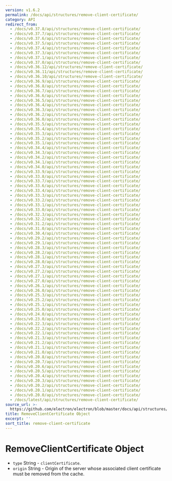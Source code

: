 ```yaml
---
version: v1.6.2
permalink: /docs/api/structures/remove-client-certificate/
category: API
redirect_from:
  - /docs/v0.37.8/api/structures/remove-client-certificate/
  - /docs/v0.37.7/api/structures/remove-client-certificate/
  - /docs/v0.37.6/api/structures/remove-client-certificate/
  - /docs/v0.37.5/api/structures/remove-client-certificate/
  - /docs/v0.37.4/api/structures/remove-client-certificate/
  - /docs/v0.37.3/api/structures/remove-client-certificate/
  - /docs/v0.37.1/api/structures/remove-client-certificate/
  - /docs/v0.37.0/api/structures/remove-client-certificate/
  - /docs/v0.36.12/api/structures/remove-client-certificate/
  - /docs/v0.36.11/api/structures/remove-client-certificate/
  - /docs/v0.36.10/api/structures/remove-client-certificate/
  - /docs/v0.36.9/api/structures/remove-client-certificate/
  - /docs/v0.36.8/api/structures/remove-client-certificate/
  - /docs/v0.36.7/api/structures/remove-client-certificate/
  - /docs/v0.36.6/api/structures/remove-client-certificate/
  - /docs/v0.36.5/api/structures/remove-client-certificate/
  - /docs/v0.36.4/api/structures/remove-client-certificate/
  - /docs/v0.36.3/api/structures/remove-client-certificate/
  - /docs/v0.36.2/api/structures/remove-client-certificate/
  - /docs/v0.36.0/api/structures/remove-client-certificate/
  - /docs/v0.35.5/api/structures/remove-client-certificate/
  - /docs/v0.35.4/api/structures/remove-client-certificate/
  - /docs/v0.35.3/api/structures/remove-client-certificate/
  - /docs/v0.35.2/api/structures/remove-client-certificate/
  - /docs/v0.35.1/api/structures/remove-client-certificate/
  - /docs/v0.34.4/api/structures/remove-client-certificate/
  - /docs/v0.34.3/api/structures/remove-client-certificate/
  - /docs/v0.34.2/api/structures/remove-client-certificate/
  - /docs/v0.34.1/api/structures/remove-client-certificate/
  - /docs/v0.34.0/api/structures/remove-client-certificate/
  - /docs/v0.33.9/api/structures/remove-client-certificate/
  - /docs/v0.33.8/api/structures/remove-client-certificate/
  - /docs/v0.33.7/api/structures/remove-client-certificate/
  - /docs/v0.33.6/api/structures/remove-client-certificate/
  - /docs/v0.33.4/api/structures/remove-client-certificate/
  - /docs/v0.33.3/api/structures/remove-client-certificate/
  - /docs/v0.33.2/api/structures/remove-client-certificate/
  - /docs/v0.33.1/api/structures/remove-client-certificate/
  - /docs/v0.33.0/api/structures/remove-client-certificate/
  - /docs/v0.32.3/api/structures/remove-client-certificate/
  - /docs/v0.32.2/api/structures/remove-client-certificate/
  - /docs/v0.31.2/api/structures/remove-client-certificate/
  - /docs/v0.31.0/api/structures/remove-client-certificate/
  - /docs/v0.30.4/api/structures/remove-client-certificate/
  - /docs/v0.29.2/api/structures/remove-client-certificate/
  - /docs/v0.29.1/api/structures/remove-client-certificate/
  - /docs/v0.28.3/api/structures/remove-client-certificate/
  - /docs/v0.28.2/api/structures/remove-client-certificate/
  - /docs/v0.28.1/api/structures/remove-client-certificate/
  - /docs/v0.28.0/api/structures/remove-client-certificate/
  - /docs/v0.27.3/api/structures/remove-client-certificate/
  - /docs/v0.27.2/api/structures/remove-client-certificate/
  - /docs/v0.27.1/api/structures/remove-client-certificate/
  - /docs/v0.27.0/api/structures/remove-client-certificate/
  - /docs/v0.26.1/api/structures/remove-client-certificate/
  - /docs/v0.26.0/api/structures/remove-client-certificate/
  - /docs/v0.25.3/api/structures/remove-client-certificate/
  - /docs/v0.25.2/api/structures/remove-client-certificate/
  - /docs/v0.25.1/api/structures/remove-client-certificate/
  - /docs/v0.25.0/api/structures/remove-client-certificate/
  - /docs/v0.24.0/api/structures/remove-client-certificate/
  - /docs/v0.23.0/api/structures/remove-client-certificate/
  - /docs/v0.22.3/api/structures/remove-client-certificate/
  - /docs/v0.22.2/api/structures/remove-client-certificate/
  - /docs/v0.22.1/api/structures/remove-client-certificate/
  - /docs/v0.21.3/api/structures/remove-client-certificate/
  - /docs/v0.21.2/api/structures/remove-client-certificate/
  - /docs/v0.21.1/api/structures/remove-client-certificate/
  - /docs/v0.21.0/api/structures/remove-client-certificate/
  - /docs/v0.20.8/api/structures/remove-client-certificate/
  - /docs/v0.20.7/api/structures/remove-client-certificate/
  - /docs/v0.20.6/api/structures/remove-client-certificate/
  - /docs/v0.20.5/api/structures/remove-client-certificate/
  - /docs/v0.20.4/api/structures/remove-client-certificate/
  - /docs/v0.20.3/api/structures/remove-client-certificate/
  - /docs/v0.20.2/api/structures/remove-client-certificate/
  - /docs/v0.20.1/api/structures/remove-client-certificate/
  - /docs/v0.20.0/api/structures/remove-client-certificate/
  - /docs/latest/api/structures/remove-client-certificate/
source_url: >-
  https://github.com/electron/electron/blob/master/docs/api/structures/remove-client-certificate.md
title: RemoveClientCertificate Object
excerpt: ''
sort_title: remove-client-certificate
---
```



<!--

Greetings, Electron hacker!

This file is generated automatically, so it should not be edited.

To make changes, head over to the electron/electron repository:

https://github.com/electron/electron/blob/master/docs/api/structures/remove-client-certificate.md

-->

# RemoveClientCertificate Object

*   `type` String - `clientCertificate`.
*   `origin` String - Origin of the server whose associated client certificate must be removed from the cache.
